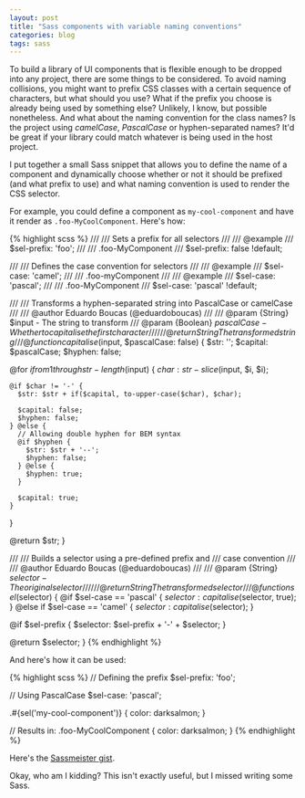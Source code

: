 ```yaml
---
layout: post
title: "Sass components with variable naming conventions"
categories: blog
tags: sass
---
```

To build a library of UI components that is flexible enough to be dropped into any project, there are some things to be considered. To avoid naming collisions, you might want to prefix CSS classes with a certain sequence of characters, but what should you use? What if the prefix you choose is already being used by something else? Unlikely, I know, but possible nonetheless. And what about the naming convention for the class names? Is the project using *camelCase*, *PascalCase* or hyphen-separated names? It'd be great if your library could match whatever is being used in the host project.<!--more-->

I put together a small Sass snippet that allows you to define the name of a component and dynamically choose whether or not it should be prefixed (and what prefix to use) and what naming convention is used to render the CSS selector.

For example, you could define a component as `my-cool-component` and have it render as `.foo-MyCoolComponent`. Here's how:

{% highlight scss %}
///
/// Sets a prefix for all selectors
///
/// @example
///  $sel-prefix: 'foo';
///
///  .foo-MyComponent
///
$sel-prefix: false !default;

///
/// Defines the case convention for selectors
///
/// @example
///  $sel-case: 'camel';
///
///  .foo-myComponent
///
/// @example
///  $sel-case: 'pascal';
///
///  .foo-MyComponent
///
$sel-case: 'pascal' !default;

///
/// Transforms a hyphen-separated string into PascalCase or camelCase
///
/// @author Eduardo Boucas (@eduardoboucas)
///
/// @param {String}   $input       - The string to transform
/// @param {Boolean}  $pascalCase  - Whether to capitalise the first character
///
/// @return {String} The transformed string
///
@function capitalise($input, $pascalCase: false) {
  $str: '';
  $capital: $pascalCase;
  $hyphen: false;
  
  @for $i from 1 through str-length($input) {
    $char: str-slice($input, $i, $i);
    
    @if $char != '-' {
      $str: $str + if($capital, to-upper-case($char), $char);
      
      $capital: false;
      $hyphen: false;
    } @else {
      // Allowing double hyphen for BEM syntax
      @if $hyphen {
        $str: $str + '--';
        $hyphen: false;
      } @else {
        $hyphen: true;
      }
      
      $capital: true;
    }
  }
  
  @return $str;
}

///
/// Builds a selector using a pre-defined prefix and
/// case convention
///
/// @author Eduardo Boucas (@eduardoboucas)
///
/// @param {String}   $selector  - The original selector
///
/// @return {String} The transformed selector
///
@function sel($selector) {
  @if $sel-case == 'pascal' {
    $selector: capitalise($selector, true);
  } @else if $sel-case == 'camel' {
    $selector: capitalise($selector);
  }
  
  @if $sel-prefix {
    $selector: $sel-prefix + '-' + $selector;
  }
  
  @return $selector;
}
{% endhighlight %}

And here's how it can be used:

{% highlight scss %}
// Defining the prefix
$sel-prefix: 'foo';

// Using PascalCase
$sel-case: 'pascal';

.#{sel('my-cool-component')} {
  color: darksalmon;
}

// Results in:
.foo-MyCoolComponent {
  color: darksalmon;
}
{% endhighlight %}

Here's the [Sassmeister gist](http://www.sassmeister.com/gist/5583407c0d950e140737554eeb0718ca).

Okay, who am I kidding? This isn't exactly useful, but I missed writing some Sass.<!--tomb-->